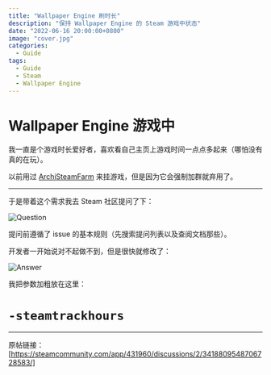 ```yaml
---
title: "Wallpaper Engine 刷时长"
description: "保持 Wallpaper Engine 的 Steam 游戏中状态"
date: "2022-06-16 20:00:00+0800"
image: "cover.jpg"
categories:
  - Guide
tags:
  - Guide
  - Steam
  - Wallpaper Engine
---
```


# Wallpaper Engine 游戏中

我一直是个游戏时长爱好者，喜欢看自己主页上游戏时间一点点多起来（哪怕没有真的在玩）。

以前用过 [ArchiSteamFarm](https://github.com/JustArchiNET/ArchiSteamFarm)
来挂游戏，但是因为它会强制加群就弃用了。

---

于是带着这个需求我去 Steam 社区提问了下：

![Question](img/01-q.jpg)

提问前遵循了 issue 的基本规则（先搜索提问列表以及查阅文档那些）。

开发者一开始说对不起做不到，但是很快就修改了：

![Answer](img/02-a.jpg)

我把参数加粗放在这里：

<h1><code>-steamtrackhours</code></h1>

---

原帖链接：[https://steamcommunity.com/app/431960/discussions/2/3418809548706728583/]
